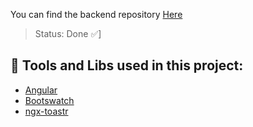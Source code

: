 You can find the backend repository [Here](https://github.com/GabSilv219/api-seekpet-prisma/tree/master)
> Status: Done ✅]

## 🔨 Tools and Libs used in this project:

* [Angular](https://angular.io/docs)
* [Bootswatch](https://bootswatch.com/)
* [ngx-toastr](https://www.npmjs.com/package/ngx-toastr)
